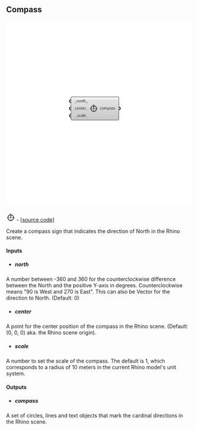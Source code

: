 ## Compass

![](../../images/components/Compass.png)

![](../../images/icons/Compass.png) - [[source code]](https://github.com/ladybug-tools/ladybug-grasshopper/blob/master/ladybug_grasshopper/src//LB%20Compass.py)


Create a compass sign that indicates the direction of North in the Rhino scene. 



#### Inputs
* ##### north 
A number between -360 and 360 for the counterclockwise difference between the North and the positive Y-axis in degrees. Counterclockwise means "90 is West and 270 is East". This can also be Vector for the direction to North. (Default: 0) 
* ##### center 
A point for the center position of the compass in the Rhino scene. (Default: (0, 0, 0) aka. the Rhino scene origin). 
* ##### scale 
A number to set the scale of the compass. The default is 1, which corresponds to a radius of 10 meters in the current Rhino model's unit system. 

#### Outputs
* ##### compass
A set of circles, lines and text objects that mark the cardinal directions in the Rhino scene. 